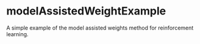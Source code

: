 # modelAssistedWeightExample
A simple example of the model assisted weights method for reinforcement learning.
